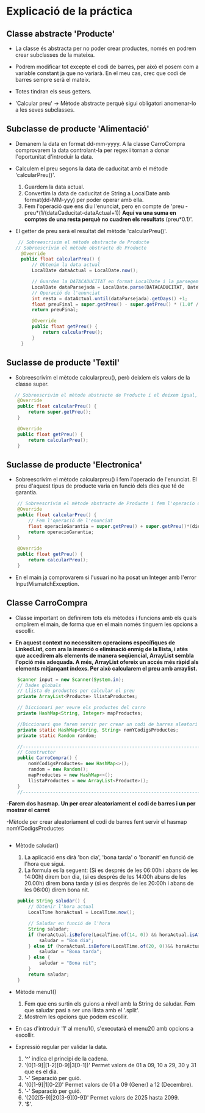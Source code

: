 # Explicació de la práctica

## Classe abstracte 'Producte'

- La classe és abstracta per no poder crear productes, només en podrem crear subclasses de la mateixa.

- Podrem modificar tot excepte el codi de barres, per això el posem com a variable constant ja que no variarà. En el meu cas, crec que codi de barres sempre serà el mateix.

- Totes tindran els seus getters.

- 'Calcular preu' -> Mètode abstracte perquè sigui obligatori anomenar-lo a les seves subclasses.

## Subclasse de producte 'Alimentació'

- Demanem la data en format dd-mm-yyyy. A la classe CarroCompra comprovarem la data controlant-la per regex i tornan a donar l'oportunitat d'introduir la data.

- Calculem el preu segons la data de caducitat amb el métode 'calcularPreu()'. 
    1. Guardem la data actual.
    2. Convertim la data de caducitat de String a LocalDate amb format(dd-MM-yyy) per poder operar amb ella.
    3. Fem l'operació que ens diu l'enunciat, pero en compte de 'preu - preu*(1/(dataCaducitat-dataActual+1)) **Aquí va una suma en comptes de una resta perquè no cuadren els resultats** (preu*0.1)'.

- El getter de preu serà el resultat del mètode 'calcularPreu()'.

  ````java
   // Sobreescrivim el mètode obstracte de Producte
  // Sobreescrivim el mètode obstracte de Producte
    @Override
    public float calcularPreu() {
        // Obtenim la data actual 
        LocalDate dataActual = LocalDate.now();

        // Guardem la DATACADUCITAT en format LocalDate i la parsegem al format dd-mm-yyyy.
        LocalDate dataParsejada = LocalDate.parse(DATACADUCITAT, DateTimeFormatter.ofPattern("dd-MM-yyyy"));
        // Operació de l'enunciat
        int resta = dataActual.until(dataParsejada).getDays() +1;
        float preuFinal = super.getPreu() - super.getPreu() * (1.0f / resta) + (super.getPreu() * 0.1f);
        return preuFinal;

        @Override
        public float getPreu() {
            return calcularPreu();
        }
    }
  ````

## Suclasse de producte 'Textil'

- Sobreescrivim el mètode calcularpreu(), però deixiem els valors de la classe super.
  
````java
   // Sobreescrivim el mètode abstracte de Producte i el deixem igual, no varia de la classe superior
    @Override
    public float calcularPreu() {
        return super.getPreu();
    }

    @Override
    public float getPreu() {
        return calcularPreu();
    }

````
  
## Suclasse de producte 'Electronica'

- Sobreescrivim el mètode calcularpreu() i fem l'operacio de l'enunciat. El preu d'aquest tipus de producte varia en funció dels dies que té de garantia.

````java
    // Sobreescrivim el mètode abstracte de Producte i fem l'operacio de l'enunciat
    @Override
    public float calcularPreu() {
        // Fem l'operació de l'enunciat
        float operacioGarantia = super.getPreu() + super.getPreu()*(diesGarantia/365)*0.1f;
        return operacioGarantia;
    }

    @Override
    public float getPreu() {
        return calcularPreu();
    }  
````

- En el main ja comprovarem si l'usuari no ha posat un Integer amb l'error InputMismatchException.
  
## Classe CarroCompra

- Classe important on definirem tots els mètodes i funcions amb els quals omplirem el main, de forma que en el main només tinguem les opcions a escollir.

- **En aquest context no necessitem operacions específiques de LinkedList, com ara la inserció o eliminació enmig de la llista, i atès que accedirem als elements de manera seqüencial, ArrayList sembla l'opció més adequada. A més, ArrayList ofereix un accés més ràpid als elements mitjançant índexs. Per això calcularem el preu amb arraylist.**
  
````java
    Scanner input = new Scanner(System.in);
    // Dades globals
    // Llista de productes per calcular el preu
    private ArrayList<Producte> llistaProductes;

    // Diccionari per veure els productes del carro
    private HashMap<String, Integer> mapProductes;

    //Diccionari que farem servir per crear un codi de barres aleatori
    private static HashMap<String, String> nomYCodigsProductes;
    private static Random random;

    //-----------------------------------------------------------------------------
    // Constructor
    public CarroCompra() {
        nomYCodigsProductes= new HashMap<>();
        random = new Random();
        mapProductes = new HashMap<>();
        llistaProductes = new ArrayList<Producte>();
    }
    //-----------------------------------------------------------------------------
````

-**Farem dos hasmap. Un per crear aleatoriament el codi de barres i un per mostrar el carret**

-Mètode per crear aleatoriament el codi de barres fent servir el hasmap nomYCodigsProductes

````java

````

- Mètode saludar()
  
    1. La aplicació ens dirà 'bon dia', 'bona tarda' o 'bonanit' en funció de l'hora que sigui.
    2. La formula es la seguent: (Si es després de les 06:00h i abans de les 14:00h) direm bon dia, (si es després de les 14:00h abans de les 20.00h) direm bona tarda y (si es després de les 20:00h i abans de les 06:00) direm bona nit. 
````java
    public String saludar() {
        // Obtenir l'hora actual
        LocalTime horaActual = LocalTime.now();

        // Saludar en funció de l'hora
        String saludar;
        if (horaActual.isBefore(LocalTime.of(14, 0)) && horaActual.isAfter(LocalTime.of(06, 0))) {
            saludar = "Bon dia";
        } else if (horaActual.isBefore(LocalTime.of(20, 0))&& horaActual.isAfter(LocalTime.of(14, 0))) {
            saludar = "Bona tarda";
        } else {
            saludar = "Bona nit";
        }
        return saludar;
    }
````
- Mètode menu1()
    1. Fem que ens surtin els guions a nivell amb la String de saludar. Fem que saludar pasi a ser una llista amb el '.split'.
    2. Mostrem les opcions que podem escollir.

- En cas d'introduir '1' al menu1(), s'executarà el menu2() amb opcions a escollir. 

- Expressió regular per validar la data.
    1. '^' indica el principi de la cadena.
    2. '(0[1-9]|[1-2][0-9]|3[0-1])' Permet valors de 01 a 09, 10 a 29, 30 y 31 que es el dia.
    3. '-' Separació per guió.
    4. '(0[1-9]|1[0-2])' Permet valors de 01 a 09 (Gener) a 12 (Decembre).
    5. '-' Separació per guió.
    6. '(202[5-9]|20[3-9][0-9])' Permet valors de 2025 hasta 2099.
    7. '$'.
   
 